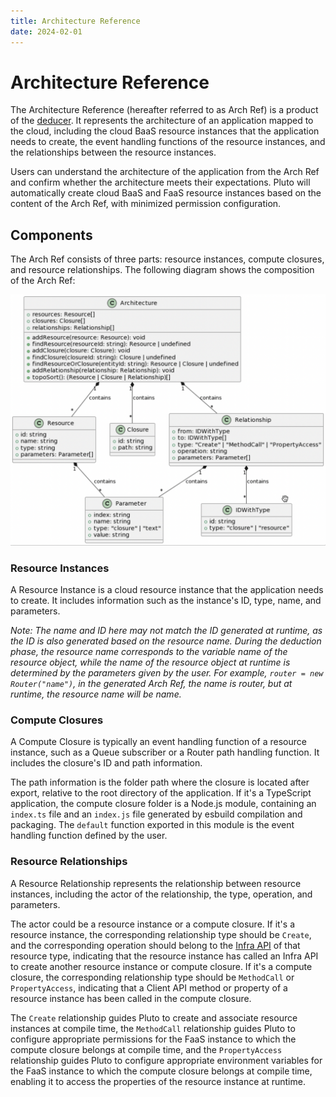 ```yaml
---
title: Architecture Reference
date: 2024-02-01
---
```


# Architecture Reference

The Architecture Reference (hereafter referred to as Arch Ref) is a product of the [deducer](./deducer.en.md). It represents the architecture of an application mapped to the cloud, including the cloud BaaS resource instances that the application needs to create, the event handling functions of the resource instances, and the relationships between the resource instances.

Users can understand the architecture of the application from the Arch Ref and confirm whether the architecture meets their expectations. Pluto will automatically create cloud BaaS and FaaS resource instances based on the content of the Arch Ref, with minimized permission configuration.

## Components

The Arch Ref consists of three parts: resource instances, compute closures, and resource relationships. The following diagram shows the composition of the Arch Ref:

![The composition of Arch Ref](../../../assets/arch-ref-composition.png)

### Resource Instances

A Resource Instance is a cloud resource instance that the application needs to create. It includes information such as the instance's ID, type, name, and parameters.

_Note: The name and ID here may not match the ID generated at runtime, as the ID is also generated based on the resource name. During the deduction phase, the resource name corresponds to the variable name of the resource object, while the name of the resource object at runtime is determined by the parameters given by the user. For example, `router = new Router("name")`, in the generated Arch Ref, the name is router, but at runtime, the resource name will be name._

### Compute Closures

A Compute Closure is typically an event handling function of a resource instance, such as a Queue subscriber or a Router path handling function. It includes the closure's ID and path information.

The path information is the folder path where the closure is located after export, relative to the root directory of the application. If it's a TypeScript application, the compute closure folder is a Node.js module, containing an `index.ts` file and an `index.js` file generated by esbuild compilation and packaging. The `default` function exported in this module is the event handling function defined by the user.

### Resource Relationships

A Resource Relationship represents the relationship between resource instances, including the actor of the relationship, the type, operation, and parameters.

The actor could be a resource instance or a compute closure. If it's a resource instance, the corresponding relationship type should be `Create`, and the corresponding operation should belong to the [Infra API](./sdk.zh-CN.md) of that resource type, indicating that the resource instance has called an Infra API to create another resource instance or compute closure. If it's a compute closure, the corresponding relationship type should be `MethodCall` or `PropertyAccess`, indicating that a Client API method or property of a resource instance has been called in the compute closure.

The `Create` relationship guides Pluto to create and associate resource instances at compile time, the `MethodCall` relationship guides Pluto to configure appropriate permissions for the FaaS instance to which the compute closure belongs at compile time, and the `PropertyAccess` relationship guides Pluto to configure appropriate environment variables for the FaaS instance to which the compute closure belongs at compile time, enabling it to access the properties of the resource instance at runtime.

<!--
```plantuml
@startuml

class Architecture {
    +resources: Resource[]
    +closures: Closure[]
    +relationships: Relationship[]

    +addResource(resource: Resource): void
    +findResource(resourceId: string): Resource | undefined
    +addClosure(closure: Closure): void
    +findClosure(closureId: string): Closure | undefined
    +findResourceOrClosure(entityId: string): Resource | Closure | undefined
    +addRelationship(relationship: Relationship): void
    +topoSort(): (Resource | Closure | Relationship)[]
}

class Resource {
    +id: string
    +name: string
    +type: string
    +parameters: Parameter[]
}

class Closure {
    +id: string
    +path: string
}

class Relationship {
    +from: IDWithType
    +to: IDWithType[]
    +type: "Create" | "MethodCall" | "PropertyAccess"
    +operation: string
    +parameters: Parameter[]
}

class Parameter {
    +index: string
    +name: string
    +type: "closure" | "text"
    +value: string
}

class IDWithType {
    +id: string
    +type: "closure" | "resource"
}

' Relationships
Architecture "1" *-- "*" Resource : contains
Architecture "1" *-- "*" Closure : contains
Architecture "1" *-- "*" Relationship : contains

Resource "1" *-- "*" Parameter : contains
Relationship "1" *-- "*" Parameter : contains
Relationship "1" *-- "*" IDWithType : contains

@enduml
```
-->
